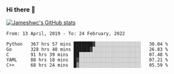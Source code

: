 ### Hi there 👋

[![Jameshwc's GitHub stats](https://github-readme-stats.vercel.app/api?username=jameshwc)](https://github.com/anuraghazra/github-readme-stats)

<!--START_SECTION:waka-->
```text
From: 13 April, 2019 - To: 24 February, 2022

Python   367 hrs 57 mins ███████▓░░░░░░░░░░░░░░░░░   30.04 % 
Go       328 hrs 40 mins ██████▓░░░░░░░░░░░░░░░░░░   26.83 % 
C        91 hrs 39 mins  ██░░░░░░░░░░░░░░░░░░░░░░░   07.48 % 
YAML     88 hrs 18 mins  █▓░░░░░░░░░░░░░░░░░░░░░░░   07.21 % 
C++      68 hrs 24 mins  █▒░░░░░░░░░░░░░░░░░░░░░░░   05.59 % 
```
<!--END_SECTION:waka-->
